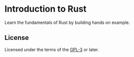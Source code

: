 # Introduction to Rust

Learn the fundamentals of Rust by building hands on example.


## License

Licensed under the terms of the [GPL-3](https://www.gnu.org/licenses/gpl-3.0.en.html) or later.